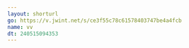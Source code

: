 ```yaml
---
layout: shorturl
go: https://v.jwint.net/s/ce3f55c78c61578403747be4a4fcb
name: vv
dt: 240515094353
---
```

